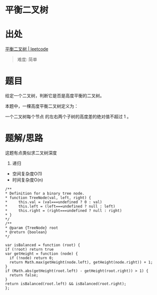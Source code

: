 # 平衡二叉树

# 出处

[平衡二叉树 | leetcode](https://leetcode-cn.com/problems/balanced-binary-tree/)
> 难度: 简单
# 题目
给定一个二叉树，判断它是否是高度平衡的二叉树。

本题中，一棵高度平衡二叉树定义为：

一个二叉树每个节点 的左右两个子树的高度差的绝对值不超过 1 。



# 题解/思路
这题有点类似求二叉树深度
1. 递归
  - 空间复杂度O(1)
  - 时间复杂度O(n)
  ```
/**
 * Definition for a binary tree node.
 * function TreeNode(val, left, right) {
 *     this.val = (val===undefined ? 0 : val)
 *     this.left = (left===undefined ? null : left)
 *     this.right = (right===undefined ? null : right)
 * }
 */
/**
 * @param {TreeNode} root
 * @return {boolean}
 */

var isBalanced = function (root) {
  if (!root) return true
  var getHeight = function (node) {
    if (!node) return 0;
    return Math.max(getHeight(node.left), getHeight(node.right)) + 1;
  }
  if (Math.abs(getHeight(root.left) - getHeight(root.right)) > 1) {
    return false;
  }
  return isBalanced(root.left) && isBalanced(root.right);
};
  ````
